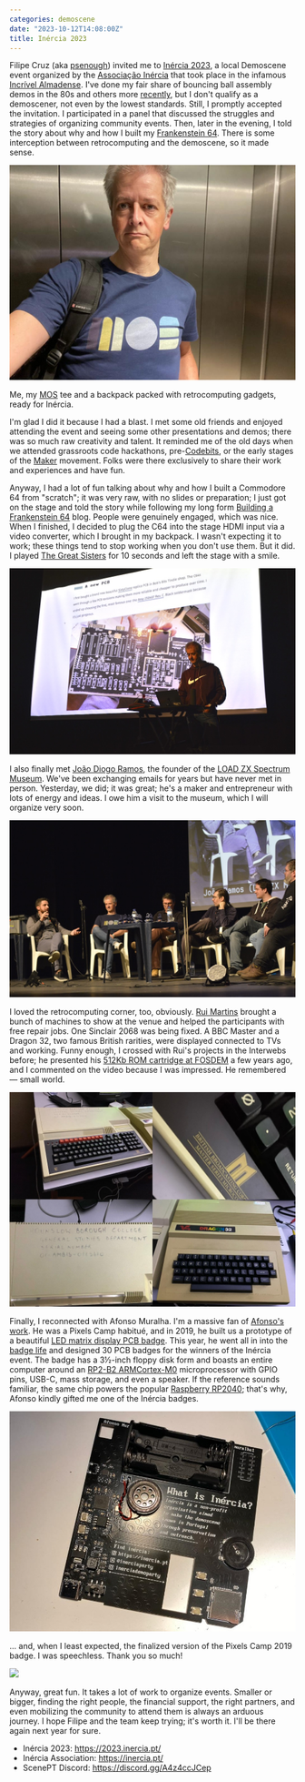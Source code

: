 ```yaml
---
categories: demoscene
date: "2023-10-12T14:08:00Z"
title: Inércia 2023
---
```


Filipe Cruz (aka [psenough](https://www.patreon.com/psenough)) invited me to [Inércia 2023](https://2023.inercia.pt/), a local Demoscene event organized by the [Associação Inércia](https://inercia.pt/) that took place in the infamous [Incrível Almadense](https://incrivelalmadense.pt/). I've done my fair share of bouncing ball assembly demos in the 80s and others more [recently](https://github.com/celso/c64), but I don't qualify as a demoscener, not even by the lowest standards. Still, I promptly accepted the invitation. I participated in a panel that discussed the struggles and strategies of organizing community events. Then, later in the evening, I told the story about why and how I built my [Frankenstein 64](https://celso.io/posts/2022/12/28/c64-from-scratch/). There is some interception between retrocomputing and the demoscene, so it made sense.

![](/assets/inercia1.jpg)

Me, my [MOS](https://en.wikipedia.org/wiki/MOS_Technology) tee and a backpack packed with retrocomputing gadgets, ready for Inércia.

I'm glad I did it because I had a blast. I met some old friends and enjoyed attending the event and seeing some other presentations and demos; there was so much raw creativity and talent. It reminded me of the old days when we attended grassroots code hackathons, pre-[Codebits](https://en.wikipedia.org/wiki/SAPO_Codebits), or the early stages of the [Maker](https://web.archive.org/web/20150925091509/http://makerfairelisbon.com/en/2015/workshops.html#gsc.tab=0) movement. Folks were there exclusively to share their work and experiences and have fun.

Anyway, I had a lot of fun talking about why and how I built a Commodore 64 from "scratch"; it was very raw, with no slides or preparation; I just got on the stage and told the story while following my long form [Building a Frankenstein 64](https://celso.io/posts/2022/12/28/c64-from-scratch/) blog. People were genuinely engaged, which was nice. When I finished, I decided to plug the C64 into the stage HDMI input via a video converter, which I brought in my backpack. I wasn't expecting it to work; these things tend to stop working when you don't use them. But it did. I played [The Great Sisters](https://www.youtube.com/watch?v=QL3fje5WRrY) for 10 seconds and left the stage with a smile.

![](/assets/inercia2.jpg)

I also finally met [João Diogo Ramos](https://www.youtube.com/watch?v=Sz82gEFWt3w), the founder of the [LOAD ZX Spectrum Museum](https://loadzx.com/). We've been exchanging emails for years but have never met in person. Yesterday, we did; it was great; he's a maker and entrepreneur with lots of energy and ideas. I owe him a visit to the museum, which I will organize very soon.

![](/assets/inercia3.jpg)

I loved the retrocomputing corner, too, obviously. [Rui Martins](https://www.youtube.com/watch?v=D2G-3x1e2Cc) brought a bunch of machines to show at the venue and helped the participants with free repair jobs. One Sinclair 2068 was being fixed. A BBC Master and a Dragon 32, two famous British rarities, were displayed connected to TVs and working. Funny enough, I crossed with Rui's projects in the Interwebs before; he presented his [512Kb ROM cartridge at FOSDEM](https://www.youtube.com/watch?v=_SibY93sX0I) a few years ago, and I commented on the video because I was impressed. He remembered — small world.

![](/assets/inercia4.jpg)

Finally, I reconnected with Afonso Muralha. I'm a massive fan of [Afonso's work](https://github.com/afonsus1997?tab=repositories). He was a Pixels Camp habitué, and in 2019, he built us a prototype of a beautiful [LED matrix display PCB badge](https://github.com/afonsus1997/Pixels-Camp-PCB-Badge). This year, he went all in into the [badge life](https://hackaday.com/tag/badgelife/) and designed 30 PCB badges for the winners of the Inércia event. The badge has a 3½-inch floppy disk form and boasts an entire computer around an [RP2-B2 ARMCortex-M0](https://eu.mouser.com/new/raspberry-pi/raspberry-pi-rp2040-chip/#Bullet-1) microprocessor with GPIO pins, USB-C, mass storage, and even a speaker. If the reference sounds familiar, the same chip powers the popular [Raspberry RP2040](https://www.raspberrypi.com/products/rp2040/); that's why, Afonso kindly gifted me one of the Inércia badges.

![](/assets/inercia5.jpg)

... and, when I least expected, the finalized version of the Pixels Camp 2019 badge. I was speechless. Thank you so much!

![](/assets/inercia6.gif)

Anyway, great fun. It takes a lot of work to organize events. Smaller or bigger, finding the right people, the financial support, the right partners, and even mobilizing the community to attend them is always an arduous journey. I hope Filipe and the team keep trying; it's worth it. I'll be there again next year for sure.

* Inércia 2023: https://2023.inercia.pt/
* Inércia Association: https://inercia.pt/
* ScenePT Discord: https://discord.gg/A4z4ccJCep

